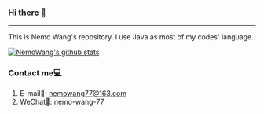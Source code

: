 ### Hi there 👋
<hr>
This is Nemo Wang's repository. I use Java as most of my codes' language.

[![NemoWang's github stats](https://github-readme-stats.vercel.app/api?username=nemowang)](https://github.com/nemowang/github-readme-stats)

### Contact me💻
1. E-mail📧: nemowang77@163.com
2. WeChat📲: nemo-wang-77

<!--
Here are some ideas to get you started:

- 🔭 I’m currently working on ...
- 🌱 I’m currently learning ...
- 👯 I’m looking to collaborate on ...
- 🤔 I’m looking for help with ...
- 💬 Ask me about ...
- 📫 How to reach me: ...
- 😄 Pronouns: ...
- ⚡ Fun fact: ...
-->
